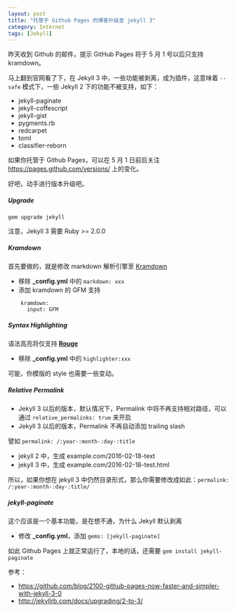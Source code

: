 ```yaml
---
layout: post
title: "托管于 Github Pages 的博客升级至 jekyll 3"
category: Internet
tags: [Jekyll]
---
```


昨天收到 Github 的邮件，提示 GitHub Pages 将于 5 月 1 号以后只支持 kramdown。

马上翻到官网看了下，在 Jekyll 3 中，一些功能被剥离，成为插件，这意味着 `--safe` 模式下，一些 Jekyll 2 下的功能不被支持，如下：

- jekyll-paginate
- jekyll-coffescript
- jekyll-gist
- pygments.rb
- redcarpet
- toml
- classifier-reborn

<!-- more -->

如果你托管于 Github Pages，可以在 5 月 1 日前后关注 <https://pages.github.com/versions/> 上的变化。

好吧，动手进行版本升级吧。

##### Upgrade

    gem upgrade jekyll

注意，Jekyll 3 需要 Ruby >= 2.0.0

##### Kramdown

首先要做的，就是修改 markdown 解析引擎至 [Kramdown](http://kramdown.gettalong.org/)

- 移除 **_config.yml** 中的 `markdown: xxx`
- 添加 kramdown 的 GFM 支持

```
    kramdown:
      input: GFM
```

##### Syntax Highlighting

语法高亮将仅支持 [**Rouge**](http://rouge.jneen.net/)

- 移除 **_config.yml** 中的 `highlighter:xxx`

可能，你模版的 style 也需要一些变动。

##### Relative Permalink

- Jekyll 3 以后的版本，默认情况下，Permalink 中将不再支持相对路径，可以通过 `relative_permalinks: true` 来开启
- Jekyll 3 以后的版本，Permalink 不再自动添加 trailing slash

譬如 `permalink: /:year-:month-:day-:title`

- jekyll 2 中，生成 example.com/2016-02-18-text
- jekyll 3 中，生成 example.com/2016-02-18-test.html

所以，如果你想在 jekyll 3 中仍然目录形式，那么你需要修改成如此：`permalink: /:year-:month-:day-:title/`

##### jekyll-paginate

这个应该是一个基本功能，是在想不通，为什么 Jekyll 默认剥离

- 修改 **_config.yml**，添加 `gems: [jekyll-paginate]`

如此 Github Pages 上就正常运行了，本地的话，还需要 `gem install jekyll-paginate`

参考：

- <https://github.com/blog/2100-github-pages-now-faster-and-simpler-with-jekyll-3-0>
- <http://jekyllrb.com/docs/upgrading/2-to-3/>
